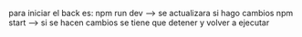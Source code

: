 para iniciar el back es: 
npm run dev --> se actualizara si hago cambios
npm start --> si se hacen cambios se tiene que detener y volver a ejecutar